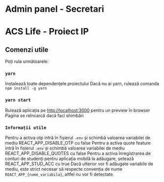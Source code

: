 # Admin panel - Secretari
# ACS Life - Proiect IP

## Comenzi utile
Poți rula următoarele:
### `yarn`
Instalează toate dependențele proiectului
Dacă nu ai yarn, rulează comanda `npm install -g yarn`

### `yarn start`
Rulează aplicația pe [http://localhost:3000](http://localhost:3000) pentru un preview în browser
Pagina se reîncarcă dacă faci shimbări


### `Informații utile`
Pentru a activa otp intră în fișierul `.env` și schimbă valoarea variabilei de mediu REACT_APP_DISABLE_OTP cu false
Pentru a activa quote feature intră în fișierul `.env` și schimbă valoarea variabilei de mediu REACT_APP_DISABLE_QUOTES cu false
Pentru a activa înregistrarea de conturi de studenți pentru aplicația mobilă la adăugare, setează REACT_APP_STUD_ACC cu true
Dacă ulterior vor fi adăugate variabile de mediu, este strict necesar să respecte convenția de nume `REACT_APP_{nume_variabila}`, altfel nu vor fi detectate.